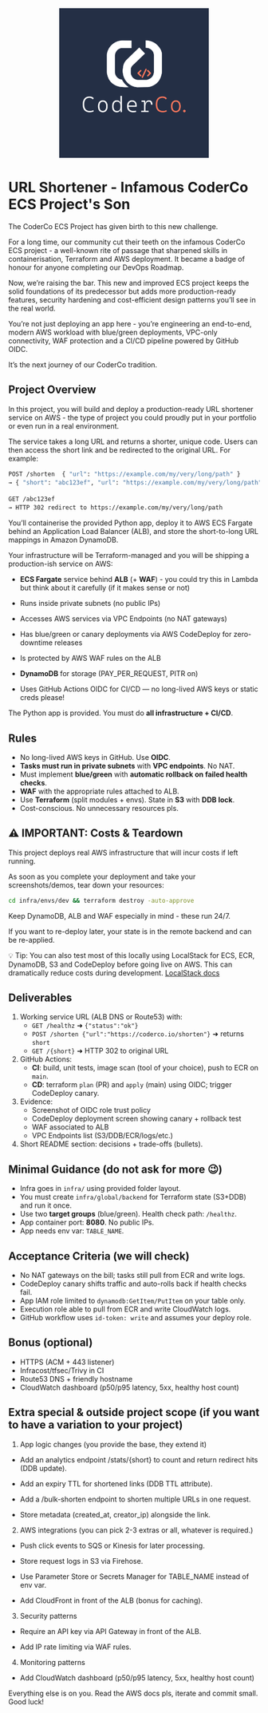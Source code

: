 <div align="center">
    <img src="./images/coderco.jpg" alt="CoderCo" width="300"/>
</div>

# URL Shortener - Infamous CoderCo ECS Project's Son

The CoderCo ECS Project has given birth to this new challenge.

For a long time, our community cut their teeth on the infamous CoderCo ECS project - a well-known rite of passage that sharpened skills in containerisation, Terraform and AWS deployment. It became a badge of honour for anyone completing our DevOps Roadmap.

Now, we’re raising the bar. This new and improved ECS project keeps the solid foundations of its predecessor but adds more production-ready features, security hardening and cost-efficient design patterns you’ll see in the real world.

You’re not just deploying an app here - you’re engineering an end-to-end, modern AWS workload with blue/green deployments, VPC-only connectivity, WAF protection and a CI/CD pipeline powered by GitHub OIDC.

It’s the next journey of our CoderCo tradition.

## Project Overview

In this project, you will build and deploy a production-ready URL shortener service on AWS - the type of project you could proudly put in your portfolio or even run in a real environment.

The service takes a long URL and returns a shorter, unique code. Users can then access the short link and be redirected to the original URL. For example:

```bash
POST /shorten  { "url": "https://example.com/my/very/long/path" }
→ { "short": "abc123ef", "url": "https://example.com/my/very/long/path" }

GET /abc123ef
→ HTTP 302 redirect to https://example.com/my/very/long/path
```

You’ll containerise the provided Python app, deploy it to AWS ECS Fargate behind an Application Load Balancer (ALB), and store the short-to-long URL mappings in Amazon DynamoDB.

Your infrastructure will be Terraform-managed and you will be shipping a production-ish service on AWS:

- **ECS Fargate** service behind **ALB** (+ **WAF**) - you could try this in Lambda but think about it carefully (if it makes sense or not)

- Runs inside private subnets (no public IPs)
- Accesses AWS services via VPC Endpoints (no NAT gateways)

- Has blue/green or canary deployments via AWS CodeDeploy for zero-downtime releases

- Is protected by AWS WAF rules on the ALB

- **DynamoDB** for storage (PAY_PER_REQUEST, PITR on)

- Uses GitHub Actions OIDC for CI/CD — no long-lived AWS keys or static creds please!

The Python app is provided. You must do **all infrastructure + CI/CD**.

## Rules

- No long-lived AWS keys in GitHub. Use **OIDC**.
- **Tasks must run in private subnets** with **VPC endpoints**. No NAT.
- Must implement **blue/green** with **automatic rollback on failed health checks**.
- **WAF** with the appropriate rules attached to ALB.
- Use **Terraform** (split modules + envs). State in **S3** with **DDB lock**.
- Cost-conscious. No unnecessary resources pls.


## ⚠️ IMPORTANT: Costs & Teardown

This project deploys real AWS infrastructure that will incur costs if left running.

As soon as you complete your deployment and take your screenshots/demos, tear down your resources:

```bash
cd infra/envs/dev && terraform destroy -auto-approve
```

Keep DynamoDB, ALB and WAF especially in mind - these run 24/7.

If you want to re-deploy later, your state is in the remote backend and can be re-applied.

💡 Tip: You can also test most of this locally using LocalStack for ECS, ECR, DynamoDB, S3 and CodeDeploy before going live on AWS. This can dramatically reduce costs during development. [LocalStack docs](https://docs.localstack.cloud/aws/getting-started/)

## Deliverables

1. Working service URL (ALB DNS or Route53) with:
   - `GET /healthz` ➜ `{"status":"ok"}`
   - `POST /shorten {"url":"https://coderco.io/shorten"}` ➜ returns `short`
   - `GET /{short}` ➜ HTTP 302 to original URL
2. GitHub Actions:
   - **CI**: build, unit tests, image scan (tool of your choice), push to ECR on `main`.
   - **CD**: terraform `plan` (PR) and `apply` (main) using OIDC; trigger CodeDeploy canary.
3. Evidence:
   - Screenshot of OIDC role trust policy
   - CodeDeploy deployment screen showing canary + rollback test
   - WAF associated to ALB
   - VPC Endpoints list (S3/DDB/ECR/logs/etc.)
4. Short README section: decisions + trade-offs (bullets).

## Minimal Guidance (do not ask for more 😉)

- Infra goes in `infra/` using provided folder layout.
- You must create `infra/global/backend` for Terraform state (S3+DDB) and run it once.
- Use two **target groups** (blue/green). Health check path: `/healthz`.
- App container port: **8080**. No public IPs.
- App needs env var: `TABLE_NAME`.

## Acceptance Criteria (we will check)

- No NAT gateways on the bill; tasks still pull from ECR and write logs.
- CodeDeploy canary shifts traffic and auto-rolls back if health checks fail.
- App IAM role limited to `dynamodb:GetItem/PutItem` on your table only.
- Execution role able to pull from ECR and write CloudWatch logs.
- GitHub workflow uses `id-token: write` and assumes your deploy role.

## Bonus (optional)

- HTTPS (ACM + 443 listener)
- Infracost/tfsec/Trivy in CI
- Route53 DNS + friendly hostname
- CloudWatch dashboard (p50/p95 latency, 5xx, healthy host count)

## Extra special & outside project scope (if you want to have a variation to your project)

1. App logic changes (you provide the base, they extend it)

  - Add an analytics endpoint /stats/{short} to count and return redirect hits (DDB update).

  - Add an expiry TTL for shortened links (DDB TTL attribute).

  - Add a /bulk-shorten endpoint to shorten multiple URLs in one request.

  - Store metadata (created_at, creator_ip) alongside the link.

2. AWS integrations (you can pick 2-3 extras or all, whatever is required.)

  - Push click events to SQS or Kinesis for later processing.

  - Store request logs in S3 via Firehose.

  - Use Parameter Store or Secrets Manager for TABLE_NAME instead of env var.

  - Add CloudFront in front of the ALB (bonus for caching).

3. Security patterns

  - Require an API key via API Gateway in front of the ALB.

  - Add IP rate limiting via WAF rules.

4. Monitoring patterns

  - Add CloudWatch dashboard (p50/p95 latency, 5xx, healthy host count)

Everything else is on you. Read the AWS docs pls, iterate and commit small. Good luck!
